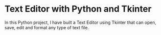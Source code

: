 # Text Editor with Python and Tkinter
 In this Python project, I have built a Text Editor  using Tkinter that can open, save, edit and format  any type of text file.
